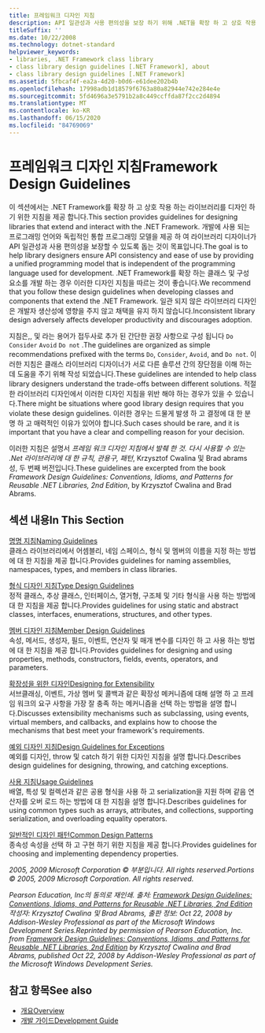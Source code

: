 ```yaml
---
title: 프레임워크 디자인 지침
description: API 일관성과 사용 편의성을 보장 하기 위해 .NET을 확장 하 고 상호 작용 하는 라이브러리를 디자인 하기 위한 프레임 워크 디자인 지침을 참조 하세요.
titleSuffix: ''
ms.date: 10/22/2008
ms.technology: dotnet-standard
helpviewer_keywords:
- libraries, .NET Framework class library
- class library design guidelines [.NET Framework], about
- class library design guidelines [.NET Framework]
ms.assetid: 5fbcaf4f-ea2a-4d20-b0d6-e61dee202b4b
ms.openlocfilehash: 17998adb1d18579f6763a80a82944e742e284e4e
ms.sourcegitcommit: 5fd4696a3e5791b2a8c449ccffda87f2cc2d4894
ms.translationtype: MT
ms.contentlocale: ko-KR
ms.lasthandoff: 06/15/2020
ms.locfileid: "84769069"
---
```

# <a name="framework-design-guidelines"></a><span data-ttu-id="b71a4-103">프레임워크 디자인 지침</span><span class="sxs-lookup"><span data-stu-id="b71a4-103">Framework Design Guidelines</span></span>
<span data-ttu-id="b71a4-104">이 섹션에서는 .NET Framework를 확장 하 고 상호 작용 하는 라이브러리를 디자인 하기 위한 지침을 제공 합니다.</span><span class="sxs-lookup"><span data-stu-id="b71a4-104">This section provides guidelines for designing libraries that extend and interact with the .NET Framework.</span></span> <span data-ttu-id="b71a4-105">개발에 사용 되는 프로그래밍 언어와 독립적인 통합 프로그래밍 모델을 제공 하 여 라이브러리 디자이너가 API 일관성과 사용 편의성을 보장할 수 있도록 돕는 것이 목표입니다.</span><span class="sxs-lookup"><span data-stu-id="b71a4-105">The goal is to help library designers ensure API consistency and ease of use by providing a unified programming model that is independent of the programming language used for development.</span></span> <span data-ttu-id="b71a4-106">.NET Framework를 확장 하는 클래스 및 구성 요소를 개발 하는 경우 이러한 디자인 지침을 따르는 것이 좋습니다.</span><span class="sxs-lookup"><span data-stu-id="b71a4-106">We recommend that you follow these design guidelines when developing classes and components that extend the .NET Framework.</span></span> <span data-ttu-id="b71a4-107">일관 되지 않은 라이브러리 디자인은 개발자 생산성에 영향을 주지 않고 채택을 유지 하지 않습니다.</span><span class="sxs-lookup"><span data-stu-id="b71a4-107">Inconsistent library design adversely affects developer productivity and discourages adoption.</span></span>  
  
 <span data-ttu-id="b71a4-108">지침은,, 및 라는 용어가 접두사로 추가 된 간단한 권장 사항으로 구성 됩니다 `Do` `Consider` `Avoid` `Do not` .</span><span class="sxs-lookup"><span data-stu-id="b71a4-108">The guidelines are organized as simple recommendations prefixed with the terms `Do`, `Consider`, `Avoid`, and `Do not`.</span></span> <span data-ttu-id="b71a4-109">이러한 지침은 클래스 라이브러리 디자이너가 서로 다른 솔루션 간의 장단점을 이해 하는 데 도움을 주기 위해 작성 되었습니다.</span><span class="sxs-lookup"><span data-stu-id="b71a4-109">These guidelines are intended to help class library designers understand the trade-offs between different solutions.</span></span> <span data-ttu-id="b71a4-110">적절 한 라이브러리 디자인에서 이러한 디자인 지침을 위반 해야 하는 경우가 있을 수 있습니다.</span><span class="sxs-lookup"><span data-stu-id="b71a4-110">There might be situations where good library design requires that you violate these design guidelines.</span></span> <span data-ttu-id="b71a4-111">이러한 경우는 드물게 발생 하 고 결정에 대 한 분명 하 고 매력적인 이유가 있어야 합니다.</span><span class="sxs-lookup"><span data-stu-id="b71a4-111">Such cases should be rare, and it is important that you have a clear and compelling reason for your decision.</span></span>  
  
 <span data-ttu-id="b71a4-112">이러한 지침은 설명서 *프레임 워크 디자인 지침에서 발췌 한 것. 다시 사용할 수 있는 .Net 라이브러리에 대 한 규칙, 관용구, 패턴*, Krzysztof Cwalina 및 Brad abrams 성, 두 번째 버전입니다.</span><span class="sxs-lookup"><span data-stu-id="b71a4-112">These guidelines are excerpted from the book *Framework Design Guidelines: Conventions, Idioms, and Patterns for Reusable .NET Libraries, 2nd Edition*, by Krzysztof Cwalina and Brad Abrams.</span></span>  
  
## <a name="in-this-section"></a><span data-ttu-id="b71a4-113">섹션 내용</span><span class="sxs-lookup"><span data-stu-id="b71a4-113">In This Section</span></span>  
 [<span data-ttu-id="b71a4-114">명명 지침</span><span class="sxs-lookup"><span data-stu-id="b71a4-114">Naming Guidelines</span></span>](naming-guidelines.md)  
 <span data-ttu-id="b71a4-115">클래스 라이브러리에서 어셈블리, 네임 스페이스, 형식 및 멤버의 이름을 지정 하는 방법에 대 한 지침을 제공 합니다.</span><span class="sxs-lookup"><span data-stu-id="b71a4-115">Provides guidelines for naming assemblies, namespaces, types, and members in class libraries.</span></span>  
  
 [<span data-ttu-id="b71a4-116">형식 디자인 지침</span><span class="sxs-lookup"><span data-stu-id="b71a4-116">Type Design Guidelines</span></span>](type.md)  
 <span data-ttu-id="b71a4-117">정적 클래스, 추상 클래스, 인터페이스, 열거형, 구조체 및 기타 형식을 사용 하는 방법에 대 한 지침을 제공 합니다.</span><span class="sxs-lookup"><span data-stu-id="b71a4-117">Provides guidelines for using static and abstract classes, interfaces, enumerations, structures, and other types.</span></span>  
  
 [<span data-ttu-id="b71a4-118">멤버 디자인 지침</span><span class="sxs-lookup"><span data-stu-id="b71a4-118">Member Design Guidelines</span></span>](member.md)  
 <span data-ttu-id="b71a4-119">속성, 메서드, 생성자, 필드, 이벤트, 연산자 및 매개 변수를 디자인 하 고 사용 하는 방법에 대 한 지침을 제공 합니다.</span><span class="sxs-lookup"><span data-stu-id="b71a4-119">Provides guidelines for designing and using properties, methods, constructors, fields, events, operators, and parameters.</span></span>  
  
 [<span data-ttu-id="b71a4-120">확장성을 위한 디자인</span><span class="sxs-lookup"><span data-stu-id="b71a4-120">Designing for Extensibility</span></span>](designing-for-extensibility.md)  
 <span data-ttu-id="b71a4-121">서브클래싱, 이벤트, 가상 멤버 및 콜백과 같은 확장성 메커니즘에 대해 설명 하 고 프레임 워크의 요구 사항을 가장 잘 충족 하는 메커니즘을 선택 하는 방법을 설명 합니다.</span><span class="sxs-lookup"><span data-stu-id="b71a4-121">Discusses extensibility mechanisms such as subclassing, using events, virtual members, and callbacks, and explains how to choose the mechanisms that best meet your framework's requirements.</span></span>  
  
 [<span data-ttu-id="b71a4-122">예외 디자인 지침</span><span class="sxs-lookup"><span data-stu-id="b71a4-122">Design Guidelines for Exceptions</span></span>](exceptions.md)  
 <span data-ttu-id="b71a4-123">예외를 디자인, throw 및 catch 하기 위한 디자인 지침을 설명 합니다.</span><span class="sxs-lookup"><span data-stu-id="b71a4-123">Describes design guidelines for designing, throwing, and catching exceptions.</span></span>  
  
 [<span data-ttu-id="b71a4-124">사용 지침</span><span class="sxs-lookup"><span data-stu-id="b71a4-124">Usage Guidelines</span></span>](usage-guidelines.md)  
 <span data-ttu-id="b71a4-125">배열, 특성 및 컬렉션과 같은 공용 형식을 사용 하 고 serialization을 지원 하며 같음 연산자를 오버 로드 하는 방법에 대 한 지침을 설명 합니다.</span><span class="sxs-lookup"><span data-stu-id="b71a4-125">Describes guidelines for using common types such as arrays, attributes, and collections, supporting serialization, and overloading equality operators.</span></span>  
  
 [<span data-ttu-id="b71a4-126">일반적인 디자인 패턴</span><span class="sxs-lookup"><span data-stu-id="b71a4-126">Common Design Patterns</span></span>](common-design-patterns.md)  
 <span data-ttu-id="b71a4-127">종속성 속성을 선택 하 고 구현 하기 위한 지침을 제공 합니다.</span><span class="sxs-lookup"><span data-stu-id="b71a4-127">Provides guidelines for choosing and implementing dependency properties.</span></span>  
  
 <span data-ttu-id="b71a4-128">*2005, 2009 Microsoft Corporation © 부분입니다. All rights reserved.*</span><span class="sxs-lookup"><span data-stu-id="b71a4-128">*Portions © 2005, 2009 Microsoft Corporation. All rights reserved.*</span></span>  
  
 <span data-ttu-id="b71a4-129">*Pearson Education, Inc의 동의로 재인쇄. 출처: [Framework Design Guidelines: Conventions, Idioms, and Patterns for Reusable .NET Libraries, 2nd Edition](https://www.informit.com/store/framework-design-guidelines-conventions-idioms-and-9780321545619) 작성자: Krzysztof Cwalina 및 Brad Abrams, 출판 정보: Oct 22, 2008 by Addison-Wesley Professional as part of the Microsoft Windows Development Series.*</span><span class="sxs-lookup"><span data-stu-id="b71a4-129">*Reprinted by permission of Pearson Education, Inc. from [Framework Design Guidelines: Conventions, Idioms, and Patterns for Reusable .NET Libraries, 2nd Edition](https://www.informit.com/store/framework-design-guidelines-conventions-idioms-and-9780321545619) by Krzysztof Cwalina and Brad Abrams, published Oct 22, 2008 by Addison-Wesley Professional as part of the Microsoft Windows Development Series.*</span></span>  
  
## <a name="see-also"></a><span data-ttu-id="b71a4-130">참고 항목</span><span class="sxs-lookup"><span data-stu-id="b71a4-130">See also</span></span>

- [<span data-ttu-id="b71a4-131">개요</span><span class="sxs-lookup"><span data-stu-id="b71a4-131">Overview</span></span>](../../framework/get-started/overview.md)
- [<span data-ttu-id="b71a4-132">개발 가이드</span><span class="sxs-lookup"><span data-stu-id="b71a4-132">Development Guide</span></span>](../../framework/development-guide.md)
